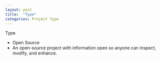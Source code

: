 ```yaml
---
layout: post
title:  "Type"
categories: Project Type
---
```

Type
+ Open Source
+ An open-source project with information open so anyone can inspect, modify, and enhance. 

